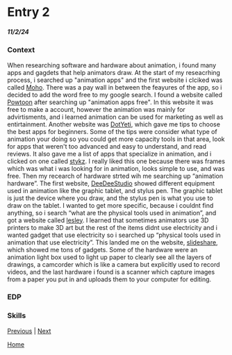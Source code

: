 # Entry 2
##### 11/2/24

### Context 
When researching software and hardware about animation, i found many apps and gagdets that help animators draw. At the start of my reseacrhing process, i searched up "animation apps" and the first website i clciked was called [Moho](https://moho.lostmarble.com/pages/try). There was a pay wall in between the feayures of the app, so i decided to add the word free to my google search. I found a website called [Powtoon](https://www.powtoon.com/video-templates) after searching up "animation apps free". In this website it was free to make a account, however the animation was mainly for advirtisments, and i learned animation can be used for marketing as well as entirtainment. Another website was [DotYeti](https://www.dotyeti.com/blog/top-free-2d-animation-software-of-2024-list/), which gave me tips to choose the best apps for beginners. Some of the tips were consider what type of animation your doing so you could get more capacity tools in that area, look for apps that weren't too advanced and easy to understand, and read reviews. It also gave me a list of apps that specialize in animation, and i clicked on one called [stykz](https://www.stykz.net/). I really liked this one because there was frames which was what i was looking for in animation, looks simple to use, and was free. Then my recearch of hardware strted wih me searching up “animation hardware”. The first website, [DeeDeeStudio](https://www.deedeestudio.net/en/post/types-equipment-needed-animation-studio) showed different equipment used in animation like the graphic tablet, and stylus pen. The graphic tablet is just the device where you draw, and the stylus pen is what you use to draw on the tablet. I wanted to get more specific, because i couldnt find anything, so i search “what are the physical tools used in animation”, and got a website called [lesley](https://lesley.edu/article/tools-and-technology-that-animators-game-designers-visual-effects-vfx-artists-use). I learned that sometimes animators use 3D printers to make 3D art but the rest of the items didnt use electricity and i wanted gadget that use electricity so i searched up “physical tools used in animation that use electricity”. This landed me on the website, [slideshare](https://www.slideshare.net/slideshow/tools-and-equipment-for-hand-drawn-animation/83779506), which showed me tons of gadgets. Some of the hardware were an animation light box used to light up paper to clearly see all the layers of drawings, a camcorder which is like a camera but explicitly used to record videos, and the last hardware i found is a scanner which capture images from a paper you put in and uploads them to your computer for editing.


### EDP 

### Skills

[Previous](entry01.md) | [Next](entry03.md)

[Home](../README.md)
